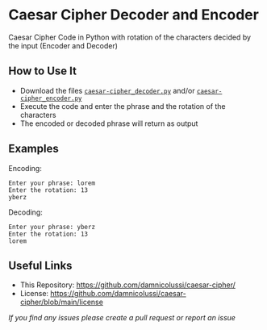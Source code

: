 # Caesar Cipher Decoder and Encoder
Caesar Cipher Code in Python with rotation of the characters decided by the input (Encoder and Decoder)

## How to Use It
* Download the files [`caesar-cipher_decoder.py`](https://github.com/damnicolussi/caesar-cipher/blob/main/caesar-cipher_decoder.py) and/or [`caesar-cipher_encoder.py`](https://github.com/damnicolussi/caesar-cipher/blob/main/caesar-cipher_encoder.py)
* Execute the code and enter the phrase and the rotation of the characters
* The encoded or decoded phrase will return as output

## Examples
Encoding:
```
Enter your phrase: lorem
Enter the rotation: 13
yberz
```

Decoding:
```
Enter your phrase: yberz
Enter the rotation: 13
lorem
```

## Useful Links
* This Repository: https://github.com/damnicolussi/caesar-cipher/
* License: https://github.com/damnicolussi/caesar-cipher/blob/main/license

*If you find any issues please create a pull request or report an issue*

